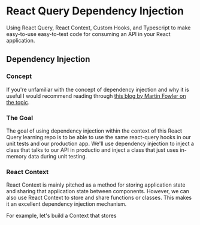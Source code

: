 # React Query Dependency Injection

Using React Query, React Context, Custom Hooks, and Typescript to make easy-to-use easy-to-test code for consuming an API in your React application.

## Dependency Injection

### Concept

If you're unfamiliar with the concept of dependency injection and why it is
useful I would recommend reading through [this blog by Martin Fowler on the
topic](https://martinfowler.com/articles/injection.html).

### The Goal

The goal of using dependency injection within the context of this React Query
learning repo is to be able to use the same react-query hooks in our unit tests
and our production app. We'll use dependency injection to inject a class that
talks to our API in productio and inject a class that just uses in-memory data
during unit testing.

### React Context

React Context is mainly pitched as a method for storing application state and
sharing that application state between components. However, we can also use
React Context to store and share functions or classes. This makes it an
excellent dependency injection mechanism.

For example, let's build a Context that stores